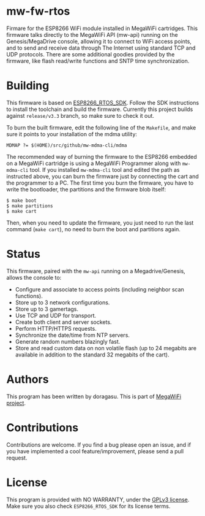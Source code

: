 # mw-fw-rtos

Firmare for the ESP8266 WiFi module installed in MegaWiFi cartridges. This firmware talks directly to the MegaWiFi API (mw-api) running on the Genesis/MegaDrive console, allowing it to connect to WiFi access points, and to send and receive data through The Internet using standard TCP and UDP protocols. There are some additional goodies provided by the firmware, like flash read/write functions and SNTP time synchronization.

# Building

This firmware is based on [ESP8266\_RTOS\_SDK](https://github.com/espressif/ESP8266_RTOS_SDK). Follow the SDK instructions to install the toolchain and build the firmware. Currently this project builds against `release/v3.3` branch, so make sure to check it out.

To burn the built firmware, edit the following line of the `Makefile`, and make sure it points to your installation of the mdma utility:
```
MDMAP ?= $(HOME)/src/github/mw-mdma-cli/mdma
```

The recommended way of burning the firmware to the ESP8266 embedded on a MegaWiFi cartridge is using a MegaWiFi Programmer along with `mw-mdma-cli` tool. If you installed `mw-mdma-cli` tool and edited the path as instructed above, you can burn the firmware just by connecting the cart and the programmer to a PC. The first time you burn the firmware, you have to write the bootloader, the partitions and the firmware blob itself:

```
$ make boot
$ make partitions
$ make cart
```

Then, when you need to update the firmware, you just need to run the last command (`make cart`), no need to burn the boot and partitions again.

# Status

This firmware, paired with the `mw-api` running on a Megadrive/Genesis, allows the console to:

* Configure and associate to access points (including neighbor scan functions).
* Store up to 3 network configurations.
* Store up to 3 gamertags.
* Use TCP and UDP for transport.
* Create both client and server sockets.
* Perform HTTP/HTTPS requests.
* Synchronize the date/time from NTP servers.
* Generate random numbers blazingly fast.
* Store and read custom data on non volatile flash (up to 24 megabits are available in addition to the standard 32 megabits of the cart).

# Authors

This program has been written by doragasu. This is part of [MegaWiFi project](https://github.com/doragasu/mw).

# Contributions

Contributions are welcome. If you find a bug please open an issue, and if you have implemented a cool feature/improvement, please send a pull request.

# License

This program is provided with NO WARRANTY, under the [GPLv3 license](https://www.gnu.org/licenses/gpl-3.0.html). Make sure you also check `ESP8266_RTOS_SDK` for its license terms.

